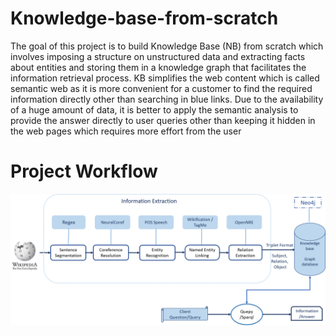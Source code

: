 # Knowledge-base-from-scratch

The goal of this project is to build Knowledge Base (NB) from scratch which involves imposing a structure on
unstructured data and extracting facts about entities and storing them in a knowledge graph that facilitates the
information retrieval process. KB simplifies the web content which is called semantic web as it is more convenient for a customer to find
the required information directly other than searching in blue links. Due to the availability of a huge amount of
data, it is better to apply the semantic analysis to provide the answer directly to user queries other than keeping it
hidden in the web pages which requires more effort from the user

# Project Workflow


<img src="img\power-of-knowledge.jpg" /> 


